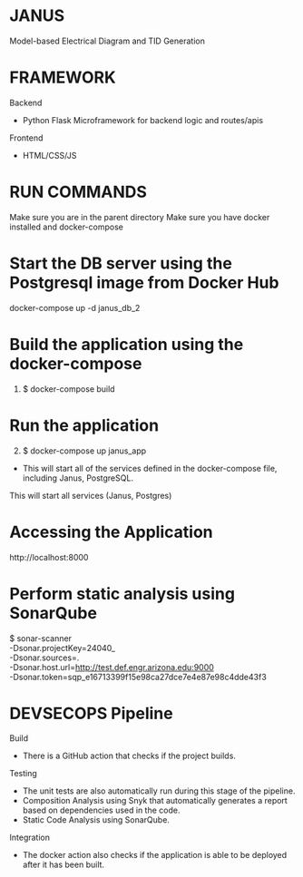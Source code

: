 # JANUS
Model-based Electrical Diagram and TID Generation

# FRAMEWORK
Backend
- Python Flask Microframework for backend logic and routes/apis

Frontend
- HTML/CSS/JS

# RUN COMMANDS
Make sure you are in the parent directory
Make sure you have docker installed and docker-compose


# Start the DB server using the Postgresql image from Docker Hub
docker-compose up -d janus_db_2


# Build the application using the docker-compose
1. $ docker-compose build   


#  Run the application 
2. $ docker-compose up janus_app
- This will start all of the services defined in the docker-compose file, including Janus, PostgreSQL. 

This will start all services (Janus, Postgres)


#  Accessing the Application
http://localhost:8000


# Perform static analysis using SonarQube
$ sonar-scanner \
    -Dsonar.projectKey=24040_ \
    -Dsonar.sources=. \
    -Dsonar.host.url=http://test.def.engr.arizona.edu:9000 \
    -Dsonar.token=sqp_e16713399f15e98ca27dce7e4e87e98c4dde43f3

# DEVSECOPS Pipeline
Build 
- There is a GitHub action that checks if the project builds.

Testing
- The unit tests are also automatically run during this stage of the pipeline.
- Composition Analysis using Snyk that automatically generates a report based on dependencies used in the code.
- Static Code Analysis  using SonarQube. 

Integration
- The docker action also checks if the application is able to be deployed after it has been built.


